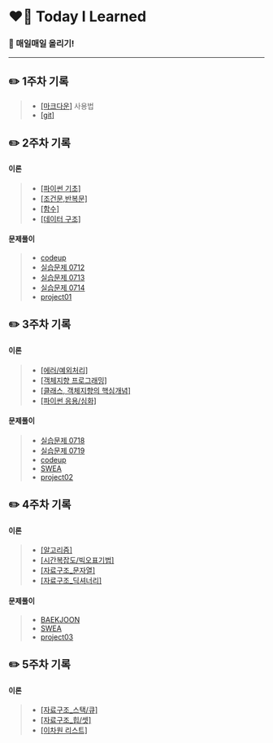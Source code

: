 # ❤️‍🔥 Today I Learned
### 📌 매일매일 올리기!
---

## ✏️ **1주차** 기록

> - [[마크다운]](./마크다운%20내용정리.md) 사용법 
> - [[git]](./git%20.md) 

## ✏️ **2주차** 기록
   #### 이론 
> - [[파이썬 기초]](https://github.com/yeooness/TIL/blob/master/이론정리/python_basics.md) 
> - [[조건문,반복문]](https://github.com/yeooness/TIL/blob/master/이론정리/0712.md) 
> - [[함수]](https://github.com/yeooness/TIL/blob/master/이론정리/0713.md)
> - [[데이터 구조]](https://github.com/yeooness/TIL/blob/master/이론정리/0714.md)

   #### 문제풀이
> - [codeup](https://github.com/yeooness/python/tree/master/Desktop/python/codeup)
> - [실습문제 0712](https://github.com/yeooness/python/tree/master/Desktop/python/test0712)
> - [실습문제 0713](https://github.com/yeooness/python/tree/master/Desktop/python/test0713)
> - [실습문제 0714](https://github.com/yeooness/python/tree/master/Desktop/python/test0714)
> - [project01](https://github.com/yeooness/python/tree/master/Desktop/python/project/project01)

## ✏️ **3주차** 기록
   #### 이론 
> - [[에러/예외처리]](https://github.com/yeooness/TIL/blob/master/이론정리/0718.md)
> - [[객체지향 프로그래밍]](https://github.com/yeooness/TIL/blob/master/이론정리/0719.md)
> - [[클래스, 객체지향의 핵심개념]](https://github.com/yeooness/TIL/blob/master/이론정리/0720.md)
> - [[파이썬 응용/심화]](https://github.com/yeooness/TIL/blob/master/이론정리/0721.md)
   
   #### 문제풀이
> - [실습문제 0718](https://github.com/yeooness/python/tree/master/Desktop/python/test0718)
> - [실습문제 0719](https://github.com/yeooness/python/tree/master/Desktop/python/test0719)
> - [codeup](https://github.com/yeooness/python/tree/master/Desktop/python/codeup)
> - [SWEA](https://github.com/yeooness/python/tree/master/Desktop/python/SWEA)
> - [project02](https://github.com/yeooness/python/tree/master/Desktop/python/project/project02)

## ✏️ **4주차** 기록
   #### 이론 
> - [[알고리즘]](https://github.com/yeooness/TIL/blob/master/이론정리/0725.md)
> - [[시간복잡도/빅오표기법]](https://github.com/yeooness/TIL/blob/master/이론정리/0726.md)
> - [[자료구조_문자열]](https://github.com/yeooness/TIL/blob/master/이론정리/0727.md)
> - [[자료구조_딕셔너리]](https://github.com/yeooness/TIL/blob/master/이론정리/0728.md)

  #### 문제풀이
> - [BAEKJOON](https://github.com/yeooness/python/tree/master/Desktop/python/BAEKJOON)
> - [SWEA](https://github.com/yeooness/python/tree/master/Desktop/python/SWEA)
> - [project03](https://github.com/yeooness/python/tree/master/Desktop/python/project/project03)

## ✏️ **5주차** 기록
   #### 이론 
> - [[자료구조_스택/큐]](https://github.com/yeooness/TIL/blob/master/이론정리/0801.md)
> - [[자료구조_힙/셋]](https://github.com/yeooness/TIL/blob/master/이론정리/0802.md)
> - [[이차원 리스트]](https://github.com/yeooness/TIL/blob/master/이론정리/0803.md)
